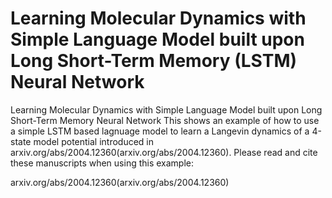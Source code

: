 # Learning Molecular Dynamics with Simple Language Model built upon Long Short-Term Memory (LSTM) Neural Network
Learning Molecular Dynamics with Simple Language Model built upon Long Short-Term Memory Neural Network
This shows an example of how to use a simple LSTM based lagnuage model to learn a Langevin dynamics of a 4-state model potential introduced in arxiv.org/abs/2004.12360(arxiv.org/abs/2004.12360). Please read and cite these manuscripts when using this example:

arxiv.org/abs/2004.12360(arxiv.org/abs/2004.12360)

